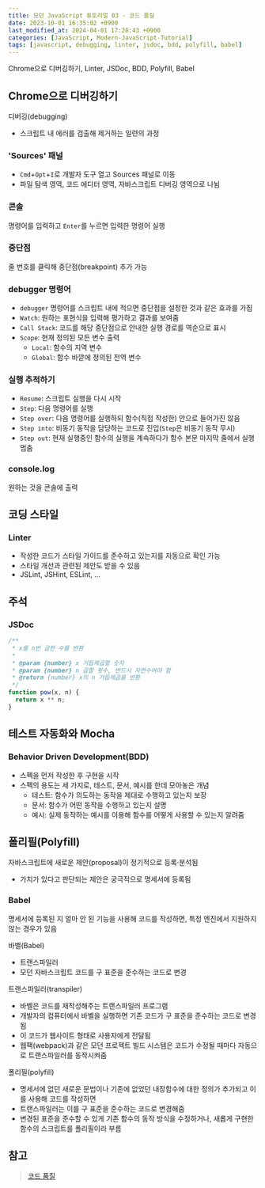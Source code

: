 ```yaml
---
title: 모던 JavaScript 튜토리얼 03 - 코드 품질
date: 2023-10-01 16:35:02 +0900
last_modified_at: 2024-04-01 17:28:43 +0900
categories: [JavaScript, Modern-JavaScript-Tutorial]
tags: [javascript, debugging, linter, jsdoc, bdd, polyfill, babel]
---
```


Chrome으로 디버깅하기, Linter, JSDoc, BDD, Polyfill, Babel

## Chrome으로 디버깅하기

디버깅(debugging)

- 스크립트 내 에러를 검출해 제거하는 일련의 과정

### 'Sources' 패널

- `Cmd`+`Opt`+`I`로 개발자 도구 열고 Sources 패널로 이동
- 파일 탐색 영역, 코드 에디터 영역, 자바스크립트 디버깅 영역으로 나뉨

### 콘솔

명령어를 입력하고 `Enter`를 누르면 입력한 명령어 실행

### 중단점

줄 번호를 클릭해 중단점(breakpoint) 추가 가능

### debugger 명령어

- `debugger` 명령어를 스크립트 내에 적으면 중단점을 설정한 것과 같은 효과를 가짐
- `Watch`: 원하는 표현식을 입력해 평가하고 결과를 보여줌
- `Call Stack`: 코드를 해당 중단점으로 안내한 실행 경로를 역순으로 표시
- `Scope`: 현재 정의된 모든 변수 출력
  - `Local`: 함수의 지역 변수
  - `Global`: 함수 바깥에 정의된 전역 변수

### 실행 추적하기

- `Resume`: 스크립트 실행을 다시 시작
- `Step`: 다음 명령어를 실행
- `Step over`: 다음 명령어를 실행하되 함수(직접 작성한) 안으로 들어가진 않음
- `Step into`: 비동기 동작을 담당하는 코드로 진입(`Step`은 비동기 동작 무시)
- `Step out`: 현재 실행중인 함수의 실행을 계속하다가 함수 본문 마지막 줄에서 실행 멈춤

### console.log

원하는 것을 콘솔에 출력

## 코딩 스타일

### Linter

- 작성한 코드가 스타일 가이드를 준수하고 있는지를 자동으로 확인 가능
- 스타일 개선과 관련된 제안도 받을 수 있음
- JSLint, JSHint, ESLint, ...

## 주석

### JSDoc

```javascript
/**
 * x를 n번 곱한 수를 반환
 *
 * @param {number} x 거듭제곱할 숫자
 * @param {number} n 곱할 횟수, 반드시 자연수여야 함
 * @return {number} x의 n 거듭제곱을 반환
 */
function pow(x, n) {
  return x ** n;
}
```

## 테스트 자동화와 Mocha

### Behavior Driven Development(BDD)

- 스펙을 먼저 작성한 후 구현을 시작
- 스펙의 용도는 세 가지로, 테스트, 문서, 예시를 한데 모아놓은 개념
  - 테스트: 함수가 의도하는 동작을 제대로 수행하고 있는지 보장
  - 문서: 함수가 어떤 동작을 수행하고 있는지 설명
  - 예시: 실제 동작하는 예시를 이용해 함수를 어떻게 사용할 수 있는지 알려줌

## 폴리필(Polyfill)

자바스크립트에 새로운 제안(proposal)이 정기적으로 등록·분석됨

- 가치가 있다고 판단되는 제안은 궁극적으로 명세서에 등록됨

### Babel

명세서에 등록된 지 얼마 안 된 기능을 사용해 코드를 작성하면, 특정 엔진에서 지원하지 않는 경우가 있음

바벨(Babel)

- 트랜스파일러
- 모던 자바스크립트 코드를 구 표준을 준수하는 코드로 변경

트랜스파일러(transpiler)

- 바벨은 코드를 재작성해주는 트랜스파일러 프로그램
- 개발자의 컴퓨터에서 바벨을 실행하면 기존 코드가 구 표준을 준수하는 코드로 변경됨
- 이 코드가 웹사이트 형태로 사용자에게 전달됨
- 웹팩(webpack)과 같은 모던 프로젝트 빌드 시스템은 코드가 수정될 때마다 자동으로 트랜스파일러를 동작시켜줌

폴리필(polyfill)

- 명세서에 없던 새로운 문법이나 기존에 없었던 내장함수에 대한 정의가 추가되고 이를 사용해 코드를 작성하면
- 트랜스파일러는 이를 구 표준을 준수하는 코드로 변경해줌
- 변경된 표준을 준수할 수 있게 기존 함수의 동작 방식을 수정하거나, 새롭게 구현한 함수의 스크립트를 폴리필이라 부름

## 참고

> [코드 품질](https://ko.javascript.info/code-quality)

